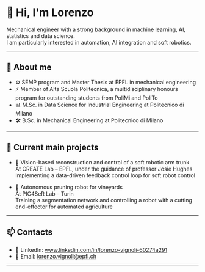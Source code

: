 # 👋 Hi, I'm Lorenzo

Mechanical engineer with a strong background in machine learning, AI, statistics and data science.  
I am particularly interested in automation, AI integration and soft robotics.

---

## 🧠 About me

- ⚙️ SEMP program and Master Thesis at EPFL in mechanical engineering  
- ⚡ Member of Alta Scuola Politecnica, a multidisciplinary honours program for outstanding students from PoliMi and PoliTo  
- 📊 M.Sc. in Data Science for Industrial Engineering at Politecnico di Milano  
- 🛠️ B.Sc. in Mechanical Engineering at Politecnico di Milano  

---

## 🚀 Current main projects

- 🤖 Vision-based reconstruction and control of a soft robotic arm trunk  
  At CREATE Lab – EPFL, under the guidance of professor Josie Hughes  
  Implementing a data-driven feedback control loop for soft robot control

- 🍇 Autonomous pruning robot for vineyards  
  At PIC4SeR Lab – Turin  
  Training a segmentation network and controlling a robot with a cutting end-effector for automated agriculture

---

## 📫 Contacts

- 🔗 LinkedIn: www.linkedin.com/in/lorenzo-vignoli-60274a291
- 🔗 Email: lorenzo.vignoli@epfl.ch

---
